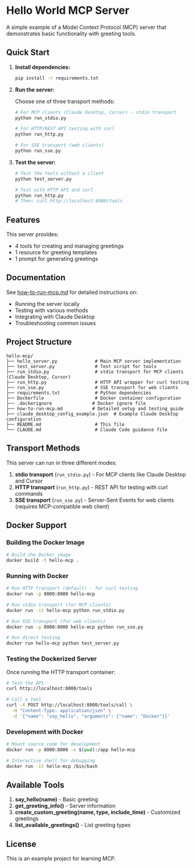 # Hello World MCP Server

A simple example of a Model Context Protocol (MCP) server that demonstrates basic functionality with greeting tools.

## Quick Start

1. **Install dependencies:**
   ```bash
   pip install -r requirements.txt
   ```

2. **Run the server:**
   
   Choose one of three transport methods:
   
   ```bash
   # For MCP clients (Claude Desktop, Cursor) - stdio transport
   python run_stdio.py
   
   # For HTTP/REST API testing with curl
   python run_http.py
   
   # For SSE transport (web clients)
   python run_sse.py
   ```

3. **Test the server:**
   ```bash
   # Test the tools without a client
   python test_server.py
   
   # Test with HTTP API and curl
   python run_http.py
   # Then: curl http://localhost:8000/tools
   ```

## Features

This server provides:
- 4 tools for creating and managing greetings
- 1 resource for greeting templates
- 1 prompt for generating greetings

## Documentation

See [how-to-run-mcp.md](how-to-run-mcp.md) for detailed instructions on:
- Running the server locally
- Testing with various methods
- Integrating with Claude Desktop
- Troubleshooting common issues

## Project Structure

```
hello-mcp/
├── hello_server.py              # Main MCP server implementation
├── test_server.py               # Test script for tools
├── run_stdio.py                 # stdio transport for MCP clients (Claude Desktop, Cursor)
├── run_http.py                  # HTTP API wrapper for curl testing
├── run_sse.py                   # SSE transport for web clients
├── requirements.txt             # Python dependencies
├── Dockerfile                   # Docker container configuration
├── .dockerignore               # Docker ignore file
├── how-to-run-mcp.md           # Detailed setup and testing guide
├── claude_desktop_config_example.json  # Example Claude Desktop configuration
├── README.md                    # This file
└── CLAUDE.md                    # Claude Code guidance file
```

## Transport Methods

This server can run in three different modes:

1. **stdio transport** (`run_stdio.py`) - For MCP clients like Claude Desktop and Cursor
2. **HTTP transport** (`run_http.py`) - REST API for testing with curl commands
3. **SSE transport** (`run_sse.py`) - Server-Sent Events for web clients (requires MCP-compatible web client)

## Docker Support

### Building the Docker Image

```bash
# Build the Docker image
docker build -t hello-mcp .
```

### Running with Docker

```bash
# Run HTTP transport (default) - for curl testing
docker run -p 8000:8000 hello-mcp

# Run stdio transport (for MCP clients)
docker run -it hello-mcp python run_stdio.py

# Run SSE transport (for web clients)
docker run -p 8000:8000 hello-mcp python run_sse.py

# Run direct testing
docker run hello-mcp python test_server.py
```

### Testing the Dockerized Server

Once running the HTTP transport container:

```bash
# Test the API
curl http://localhost:8000/tools

# Call a tool
curl -X POST http://localhost:8000/tools/call \
  -H "Content-Type: application/json" \
  -d '{"name": "say_hello", "arguments": {"name": "Docker"}}'
```

### Development with Docker

```bash
# Mount source code for development
docker run -p 8000:8000 -v $(pwd):/app hello-mcp

# Interactive shell for debugging
docker run -it hello-mcp /bin/bash
```

## Available Tools

1. **say_hello(name)** - Basic greeting
2. **get_greeting_info()** - Server information
3. **create_custom_greeting(name, type, include_time)** - Customized greetings
4. **list_available_greetings()** - List greeting types

## License

This is an example project for learning MCP.
